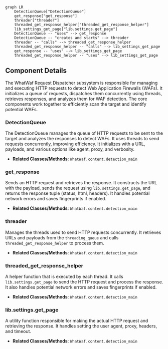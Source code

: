 ```mermaid
graph LR
    DetectionQueue["DetectionQueue"]
    get_response["get_response"]
    threader["threader"]
    threaded_get_response_helper["threaded_get_response_helper"]
    lib_settings_get_page["lib.settings.get_page"]
    DetectionQueue -- "uses" --> get_response
    DetectionQueue -- "creates and starts" --> threader
    threader -- "calls" --> threaded_get_response_helper
    threaded_get_response_helper -- "calls" --> lib_settings_get_page
    get_response -- "uses" --> lib_settings_get_page
    threaded_get_response_helper -- "uses" --> lib_settings_get_page
```

## Component Details

The WhatWaf Request Dispatcher subsystem is responsible for managing and executing HTTP requests to detect Web Application Firewalls (WAFs). It initializes a queue of requests, dispatches them concurrently using threads, retrieves responses, and analyzes them for WAF detection. The core components work together to efficiently scan the target and identify potential WAFs.

### DetectionQueue
The DetectionQueue manages the queue of HTTP requests to be sent to the target and analyzes the responses to detect WAFs. It uses threads to send requests concurrently, improving efficiency. It initializes with a URL, payloads, and various options like agent, proxy, and verbosity.
- **Related Classes/Methods**: `WhatWaf.content.detection_main`

### get_response
Sends an HTTP request and retrieves the response. It constructs the URL with the payload, sends the request using `lib.settings.get_page`, and returns the response tuple (status, html, headers). It handles potential network errors and saves fingerprints if enabled.
- **Related Classes/Methods**: `WhatWaf.content.detection_main`

### threader
Manages the threads used to send HTTP requests concurrently. It retrieves URLs and payloads from the `threading_queue` and calls `threaded_get_response_helper` to process them.
- **Related Classes/Methods**: `WhatWaf.content.detection_main`

### threaded_get_response_helper
A helper function that is executed by each thread. It calls `lib.settings.get_page` to send the HTTP request and process the response. It also handles potential network errors and saves fingerprints if enabled.
- **Related Classes/Methods**: `WhatWaf.content.detection_main`

### lib.settings.get_page
A utility function responsible for making the actual HTTP request and retrieving the response. It handles setting the user agent, proxy, headers, and timeout.
- **Related Classes/Methods**: `WhatWaf.content.detection_main`

